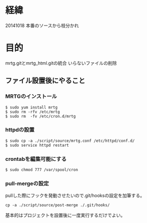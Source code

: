 # 経緯
20141018 本番のソースから枝分かれ 

# 目的
mrtg.gitとmrtg_html.gitの統合
いらないファイルの削除



## ファイル設置後にやること

### MRTGのインストール

```
$ sudo yum install mrtg
$ sudo rm -rfv /etc/mrtg
$ sudo rm  -fv /etc/cron.d/mrtg
```
### httpdの設置

```
$ sudo cp -a ./script/source/mrtg.conf /etc/httpd/conf.d/
$ sudo service httpd restart
```
### crontabを編集可能にする 

```
$ sudo chmod 777 /var/spool/cron
```
### pull-mergeの設定
pullした際にフックを発動させたいので.git/hooksの設定を加筆する。

```
cp -a ./script/source/post-merge ./.git/hooks/
```
基本的はプロジェクトを設置後に一度実行するだけでよい。

